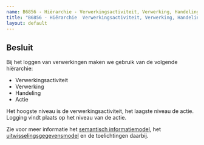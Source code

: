 ```yaml
---
name: B6856 - Hiërarchie - Verwerkingsactiviteit, Verwerking, Handeling en Actie
title: "B6856 - Hiërarchie  Verwerkingsactiviteit, Verwerking, Handeling en Actie"
layout: default
---
```


## Besluit
Bij het loggen van verwerkingen maken we gebruik van de volgende hiërarchie:
-	Verwerkingsactiviteit
-	Verwerking
-	Handeling 
- Actie

Het hoogste niveau is de verwerkingsactiviteit, het laagste niveau de actie. Logging vindt plaats op het niveau van de actie.

Zie voor meer informatie het [semantisch informatiemodel](../../../gegevensmodel/semantisch_informatiemodel/readme.md), het [uitwisselingsgegevensmodel](../../../gegevensmodel/uitwisselingsgegevensmodel/readme.md) en de toelichtingen daarbij.
